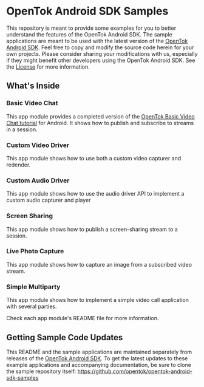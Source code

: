 # OpenTok Android SDK Samples

This repository is meant to provide some examples for you to better understand
the features of the OpenTok Android SDK. The sample applications are meant to be
used with the latest version of the
[OpenTok Android SDK](https://tokbox.com/developer/sdks/android/). Feel free to
copy and modify the source code herein for your own projects. Please consider
sharing your modifications with us, especially if they might benefit other
developers using the OpenTok Android SDK. See the [License](LICENSE) for more
information.

## What's Inside

### Basic Video Chat

This app module provides a completed version of the [OpenTok Basic Video Chat tutorial](https://tokbox.com/developer/tutorials/android/basic-video-chat/) for Android. It shows how to publish and subscribe to streams in a session.

### Custom Video Driver

This app module shows how to use both a custom video capturer and redender.

### Custom Audio Driver

This app module shows how to use the audio driver API to implement a custom audio
capturer and player

### Screen Sharing

This app module shows how to publish a screen-sharing stream to a session.

### Live Photo Capture

This app module shows how to capture an image from a subscribed video stream.

### Simple Multiparty

This app module shows how to implement a simple video call application with
several parties.

Check each app module's README file for more information.

## Getting Sample Code Updates

This README and the sample applications are maintained separately from
releases of the [OpenTok Android SDK][opentok-android-sdk]. To get the latest
updates to these example applications and accompanying documentation, be sure
to clone the sample repository itself:
https://github.com/opentok/opentok-android-sdk-samples

[opentok-android-samples]: https://github.com/opentok/opentok-android-sdk-samples
[opentok-android-sdk]: http://tokbox.com/opentok/libraries/client/android
